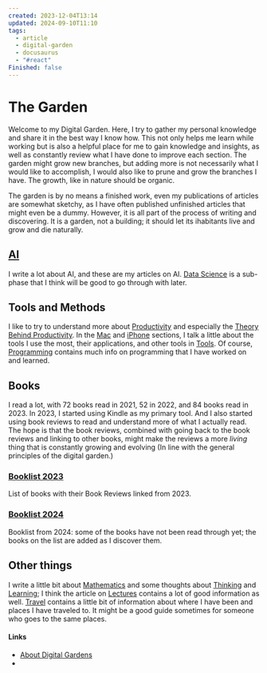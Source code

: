 ```yaml
---
created: 2023-12-04T13:14
updated: 2024-09-10T11:10
tags:
  - article
  - digital-garden
  - docusaurus
  - "#react"
Finished: false
---
```

# The Garden

Welcome to my Digital Garden.  Here, I try to gather my personal knowledge and share it in the best way I know how. This not only helps me learn while working but is also a helpful place for me to gain knowledge and insights, as well as constantly review what I have done to improve each section. The garden might grow new branches, but adding more is not necessarily what I would like to accomplish, I would also like to prune and grow the branches I have. The growth, like in nature should be organic. 


The garden is by no means a finished work, even my publications of articles are somewhat sketchy, as I have often published unfinished articles that might even be a dummy. However, it is all part of the process of writing and discovering. It is a garden, not a building; it should let its ihabitants live and grow and die naturally. 

## [AI](AI/AI.md) 
I write a lot about AI, and these are my articles on AI.  [Data Science](AI/Data%20Science/Data%20Science.md) is a sub-phase that I think will be good to go through with later. 


## Tools and Methods

I like to try to understand more about [Productivity](Productivity/Productivity.md) and especially the [Theory Behind Productivity](Productivity/Productivity%20Theory.md). In the [Mac](Mac/Mac.md) and [iPhone](Iphone/Iphone.md) sections, I talk a little about the tools I use the most, their applications, and other tools in [Tools](Tools/Tools.md).  Of course, [Programming](Programming/Programming.md) contains much info on programming that I have worked on and learned. 
  
## Books

I read a lot, with 72 books read in 2021, 52 in 2022, and 84 books read in 2023. In 2023, I started using Kindle as my primary tool. And I also started using book reviews to read and understand more of what I actually read. The hope is that the book reviews, combined with going back to the book reviews and linking to other books, might make the reviews a more *living* thing that is constantly growing and evolving (In line with the general principles of the digital garden.)
### [Booklist 2023](Books/Booklist%202023.md)
List of books with their Book Reviews linked from 2023. 

### [Booklist 2024](Books/Booklist%202024.md)
Booklist from 2024: some of the books have not been read through yet; the books on the list are added as I discover them. 


## Other things
I write a little bit about [Mathematics](Mathematics/Mathematics.md) and some thoughts about [Thinking](Thinking/Thinking.md) and [Learning](Learning/Learning.md); I think the article on [Lectures](Learning/Lectures.md) contains a lot of good information as well.  [Travel](Travel/Travel.md) contains a little bit of information about where I have been and places I have traveled to. It might be a good guide sometimes for someone who goes to the same places. 



#### Links
- [About Digital Gardens](https://tomcritchlow.com/2019/02/17/building-digital-garden/)
- 